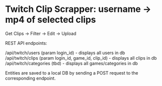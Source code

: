 # Twitch Clip Scrapper: username -> mp4 of selected clips

Get Clips -> Filter -> Edit -> Upload

REST API endpoints: 

/api/twitch/users (param login_id) - displays all users in db
<br>
/api/twitch/clips (param login_id, game_id, clip_id) - displays all clips in db
<br>
/api/twitch/categories (tbd) - displays all games/categories in db
<br>

Entities are saved to a local DB by sending a POST request to the corresponding endpoint.


